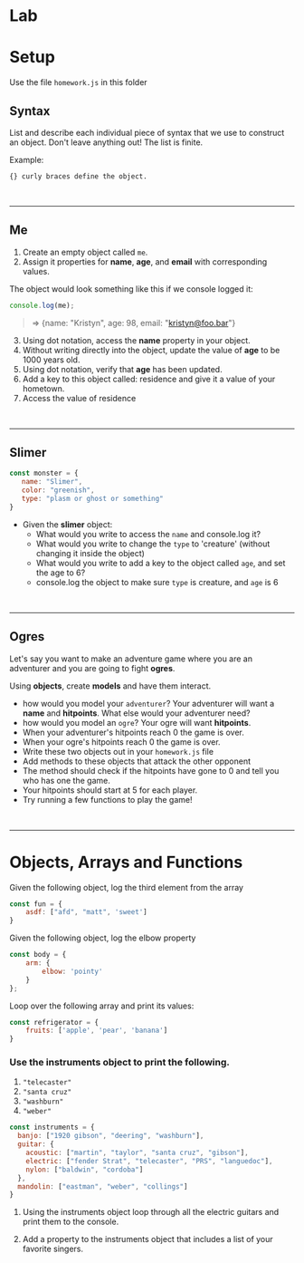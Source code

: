 
# Lab

# Setup

Use the file `homework.js` in this folder

## Syntax

List and describe each individual piece of syntax that we use to construct an object. Don't leave anything out! The list is finite.

Example:

```
{} curly braces define the object.
```

<br>
<hr>

## Me

1. Create an empty object called `me`.<br>
2. Assign it properties for **name**, **age**, and **email** with corresponding values.<br>

The object would look something like this if we console logged it:

```javascript
console.log(me);
```

> => {name: "Kristyn", age: 98, email: "kristyn@foo.bar"}


3. Using dot notation, access the **name** property in your object.<br>
4. Without writing directly into the object, update the value of **age** to be 1000 years old.<br>
5. Using dot notation, verify that **age** has been updated.<br>
6. Add a key to this object called: residence and give it a value of your hometown.
6. Access the value of residence<br>

<br>
<hr>

## Slimer

```javascript
const monster = {
   name: "Slimer",
   color: "greenish",
   type: "plasm or ghost or something"
}
```

* Given the **slimer** object:
    - What would you write to access the `name` and console.log it?
    - What would you write to change the `type` to 'creature' (without changing it inside the object)
    - What would you write to add a key to the object called `age`, and set the age to 6?
    - console.log the object to make sure `type` is creature, and `age` is 6

<br>
<hr>

## Ogres

Let's say you want to make an adventure game where you are an adventurer and you are going to fight **ogres**.

Using **objects**, create **models** and have them interact.

* how would you model your `adventurer`? Your adventurer will want a **name** and **hitpoints**. What else would your adventurer need?
* how would you model an `ogre`? Your ogre will want **hitpoints**.
* When your adventurer's hitpoints reach 0 the game is over.
* When your ogre's hitpoints reach 0 the game is over.
* Write these two objects out in your `homework.js` file
* Add methods to these objects that attack the other opponent
* The method should check if the hitpoints have gone to 0 and tell you who has one the game.
* Your hitpoints should start at 5 for each player.
* Try running a few functions to play the game!


<br>
<hr>


# Objects, Arrays and Functions

Given the following object, log the third element from the array

```javascript
const fun = {
    asdf: ["afd", "matt", 'sweet']
}
```

Given the following object, log the elbow property

```javascript
const body = {
    arm: {
        elbow: 'pointy'
    }
};
```

Loop over the following array and print its values:

```javascript
const refrigerator = {
    fruits: ['apple', 'pear', 'banana']
}
```

### Use the instruments object to print the following.

1.  `"telecaster"`
2.  `"santa cruz"`
3.  `"washburn"`
4.  `"weber"`

```javascript
const instruments = {
  banjo: ["1920 gibson", "deering", "washburn"],
  guitar: {
    acoustic: ["martin", "taylor", "santa cruz", "gibson"],
    electric: ["fender Strat", "telecaster", "PRS", "languedoc"],
    nylon: ["baldwin", "cordoba"]
  },
  mandolin: ["eastman", "weber", "collings"]
}
```

1.  Using the instruments object loop through all
the electric guitars and print them to the console.

2.  Add a property to the instruments object that includes a list of your favorite singers.
